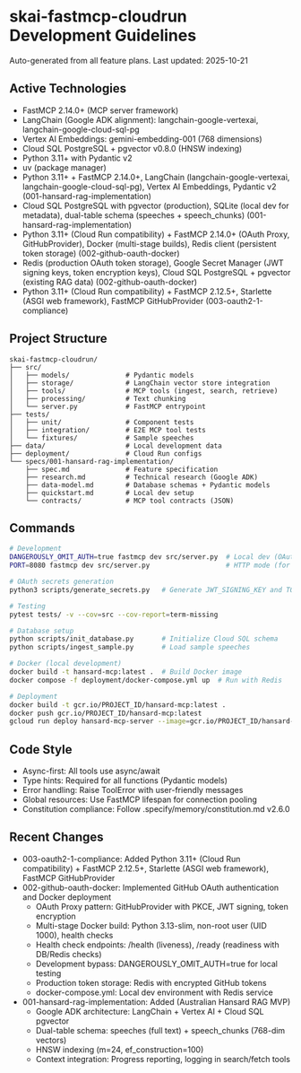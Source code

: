 # skai-fastmcp-cloudrun Development Guidelines

Auto-generated from all feature plans. Last updated: 2025-10-21

## Active Technologies
- FastMCP 2.14.0+ (MCP server framework)
- LangChain (Google ADK alignment): langchain-google-vertexai, langchain-google-cloud-sql-pg
- Vertex AI Embeddings: gemini-embedding-001 (768 dimensions)
- Cloud SQL PostgreSQL + pgvector v0.8.0 (HNSW indexing)
- Python 3.11+ with Pydantic v2
- uv (package manager)
- Python 3.11+ + FastMCP 2.14.0+, LangChain (langchain-google-vertexai, langchain-google-cloud-sql-pg), Vertex AI Embeddings, Pydantic v2 (001-hansard-rag-implementation)
- Cloud SQL PostgreSQL with pgvector (production), SQLite (local dev for metadata), dual-table schema (speeches + speech_chunks) (001-hansard-rag-implementation)
- Python 3.11+ (Cloud Run compatibility) + FastMCP 2.14.0+ (OAuth Proxy, GitHubProvider), Docker (multi-stage builds), Redis client (persistent token storage) (002-github-oauth-docker)
- Redis (production OAuth token storage), Google Secret Manager (JWT signing keys, token encryption keys), Cloud SQL PostgreSQL + pgvector (existing RAG data) (002-github-oauth-docker)
- Python 3.11+ (Cloud Run compatibility) + FastMCP 2.12.5+, Starlette (ASGI web framework), FastMCP GitHubProvider (003-oauth2-1-compliance)

## Project Structure
```
skai-fastmcp-cloudrun/
├── src/
│   ├── models/              # Pydantic models
│   ├── storage/             # LangChain vector store integration
│   ├── tools/               # MCP tools (ingest, search, retrieve)
│   ├── processing/          # Text chunking
│   └── server.py            # FastMCP entrypoint
├── tests/
│   ├── unit/                # Component tests
│   ├── integration/         # E2E MCP tool tests
│   └── fixtures/            # Sample speeches
├── data/                    # Local development data
├── deployment/              # Cloud Run configs
└── specs/001-hansard-rag-implementation/
    ├── spec.md              # Feature specification
    ├── research.md          # Technical research (Google ADK)
    ├── data-model.md        # Database schemas + Pydantic models
    ├── quickstart.md        # Local dev setup
    └── contracts/           # MCP tool contracts (JSON)
```

## Commands
```bash
# Development
DANGEROUSLY_OMIT_AUTH=true fastmcp dev src/server.py  # Local dev (OAuth bypass)
PORT=8080 fastmcp dev src/server.py                   # HTTP mode (for testing)

# OAuth secrets generation
python3 scripts/generate_secrets.py   # Generate JWT_SIGNING_KEY and TOKEN_ENCRYPTION_KEY

# Testing
pytest tests/ -v --cov=src --cov-report=term-missing

# Database setup
python scripts/init_database.py       # Initialize Cloud SQL schema
python scripts/ingest_sample.py       # Load sample speeches

# Docker (local development)
docker build -t hansard-mcp:latest .  # Build Docker image
docker compose -f deployment/docker-compose.yml up  # Run with Redis

# Deployment
docker build -t gcr.io/PROJECT_ID/hansard-mcp:latest .
docker push gcr.io/PROJECT_ID/hansard-mcp:latest
gcloud run deploy hansard-mcp-server --image=gcr.io/PROJECT_ID/hansard-mcp:latest
```

## Code Style
- Async-first: All tools use async/await
- Type hints: Required for all functions (Pydantic models)
- Error handling: Raise ToolError with user-friendly messages
- Global resources: Use FastMCP lifespan for connection pooling
- Constitution compliance: Follow .specify/memory/constitution.md v2.6.0

## Recent Changes
- 003-oauth2-1-compliance: Added Python 3.11+ (Cloud Run compatibility) + FastMCP 2.12.5+, Starlette (ASGI web framework), FastMCP GitHubProvider
- 002-github-oauth-docker: Implemented GitHub OAuth authentication and Docker deployment
  - OAuth Proxy pattern: GitHubProvider with PKCE, JWT signing, token encryption
  - Multi-stage Docker build: Python 3.13-slim, non-root user (UID 1000), health checks
  - Health check endpoints: /health (liveness), /ready (readiness with DB/Redis checks)
  - Development bypass: DANGEROUSLY_OMIT_AUTH=true for local testing
  - Production token storage: Redis with encrypted GitHub tokens
  - docker-compose.yml: Local dev environment with Redis service
- 001-hansard-rag-implementation: Added (Australian Hansard RAG MVP)
  - Google ADK architecture: LangChain + Vertex AI + Cloud SQL pgvector
  - Dual-table schema: speeches (full text) + speech_chunks (768-dim vectors)
  - HNSW indexing (m=24, ef_construction=100)
  - Context integration: Progress reporting, logging in search/fetch tools

<!-- MANUAL ADDITIONS START -->
<!-- MANUAL ADDITIONS END -->
